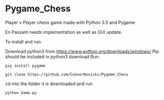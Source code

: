 # Pygame_Chess
Player v Player chess game made with Python 3.5 and Pygame

En Passant needs implementation as well as GUI update.


To install and run:

Download python3 from https://www.python.org/downloads/windows/
Pip should be included in python3 download
Run:
```
pip install pygame
```
```
git clone https://github.com/ConnerNovicki/Pygame_Chess
```

cd into the folder it is downloaded and run
```
python Game.py
```
